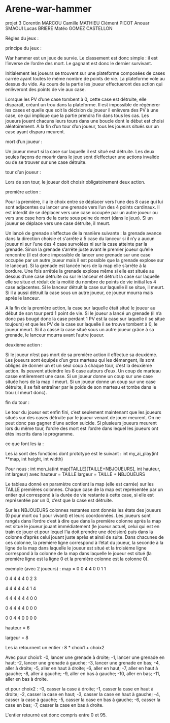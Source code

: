 # Arene-war-hammer
projet 3
Corentin MARCOU
Camille MATHIEU
Clément PICOT
Anouar SMAOUI
Lucas BRIERE
Matéo GOMEZ CASTELLON


Règles du jeux :

principe du jeux :

War hammer est un jeux de survie. Le classement est donc simple : il est l’inverse de l’ordre des mort. Le gagnant est donc le dernier survivant.

Initialement les joueurs se trouvent sur une plateforme composées de cases carrée ayant toutes le même nombre de points de vie. La plateforme vole au dessus du vide. Au cours de la partie les joueur effectueront des action qui enlèveront des points de vie aux case.

Lorsque les PV d’une case tombent à 0, cette case est détruite, elle disparaît, créant un trou dans la plateforme.
Il est impossible de régénérer les cases et quelle que soit la décision du joueur il enlèvera des PV à une case, ce qui implique que la partie prendra fin dans tous les cas.
Les joueurs jouent chacuns leurs tours dans une boucle dont le début est choisi aléatoirement.
A la fin d’un tour d’un joueur, tous les joueurs situés sur un case ayant disparu meurent.

mort d’un joueur :

Un joueur meurt si la case sur laquelle il est situé est détruite.
Les deux seules façons de mourir dans le jeux sont d’effectuer une actions invalide ou de se trouver sur une case détruite.

tour d’un joueur :

Lors de son tour, le joueur doit choisir obligatoirement deux action.

première action :

Pour la première, il a le choix entre se déplacer vers l’une des 8 case qui lui sont adjacentes ou lancer une grenade vers l’un des 4 points cardinaux.
Il est interdit de se déplacer vers une case occupée par un autre joueur ou vers une case hors de la carte sous peine de mort (dans le jeux). Si un joueur se déplace vers une case détruite, il meurt.

Un lancé de grenade s’effectue de la manière suivante : la grenade avance dans la direction choisie et s'arrête à 5 case du lanceur si il n’y a aucun joueur ni sur l’une des 4 case survolées ni sur la case atteinte par la grenade. Sinon la grenade s’arrête juste avant le premier joueur qu’elle rencontre (il est donc impossible de lancer une grenade sur une case occupée par un autre joueur mais il est possible que la grenade explose sur le lanceur). Si la grenade est lancée hors de la map elle s’arrête à la bordure. Une fois arrêtée la grenade explose même si elle est située au dessus d’une case détruite ou sur le lanceur et détruit la case sur laquelle elle se situe et réduit de la moitié du nombre de points de vie initial les 4 case adjacentes.
Si le lanceur détruit la case sur laquelle il se situe, il meurt. Si il a aussi détruit la case sous un autre joueur, ce joueur mourra mais après le lanceur.

A la fin de la première action, la case sur laquelle était situé le joueur au début de son tour perd 1 point de vie. Si le joueur a lancé un grenade (il n’a donc pas bougé donc la case perdant 1 PV est la case sur laquelle il se situe toujours) et que les PV de la case sur laquelle il se trouve tombent à 0, le joueur meurt. Si il a cassé la case situé sous un autre joueur grâce à sa grenade, le lanceur mourra avant l’autre joueur.

deuxième action :

Si le joueur n’est pas mort de sa première action il effectue sa deuxième.
Les joueurs sont équipés d’un gros marteau qui les démangent, ils sont obligés de donner un et un seul coup à chaque tour, c’est la deuxième action. Ils peuvent atteindre les 8 case autours d’eux. Un coup de marteau casse entièrement une case.
Si un joueur donne un coup sur une case située hors de la map il meurt.
Si un joueur donne un coup sur une case détruite, il se fait entraîner par le poids de son marteau et tombe dans le trou (il meurt donc).

fin du tour :

Le tour du joueur est enfin fini, c’est seulement maintenant que les joueurs situés sur des cases détruite par le joueur venant de jouer meurent. On ne peut donc pas gagner d’une action suicide. Si plusieurs joueurs meurent lors du même tour, l’ordre des mort est l’ordre  dans lequel les joueurs ont étés inscrits dans le programme.


ce que font les ia :

Les ia sont des fonctions dont prototype est le suivant :
int my_ai_play(int **map, int height, int width)

Pour nous :
int mon_ia(int map[TAILLE][TAILLE+NBJOUEURS], int hauteur, int largeur)
avec hauteur = TAILLE
         largeur = TAILLE + NBJOUEURS

Le tableau donné en paramètre contient la map (elle est carrée) sur les TAILLE premières colonnes. Chaque case de la map est représentée par un entier qui correspond à la durée de vie restante à cette case, si elle est représentée par un 0, c’est que la case est détruite.

Sur les NBJOUEURS colonnes restantes sont donnés les états des joueurs (0 pour mort ou 1 pour vivant) et leurs coordonnées. Les joueurs sont rangés dans l’ordre c’est à dire que dans la première colonne après la map est situé le joueur jouant immédiatement (le joueur actuel, celui qui est en train de jouer et pour lequel l’ia doit prendre une décision) puis dans la colonne d’après celui jouant juste après et ainsi de suite. Dans chacunes de ces colonne, la première ligne correspond à l’état du joueur, la seconde à la ligne de la map dans laquelle le joueur est situé et la troisième ligne correspond à la colonne de la map dans laquelle le joueur est situé (la première ligne est la ligne 0 et la première colonne est la colonne 0).

exemple (avec 2 joueurs) :
map =
0 0 4 4 0 0 1 1

0 4 4 4 4 0 2 3

4 4 4 4 4 4 1 4

4 4 4 4 4 4 0 0

0 4 4 4 4 0 0 0

0 0 4 4 0 0 0 0

hauteur = 6

largeur = 8


Les ia retournent un entier : 8 * choix1 + choix2

Avec pour choix1:
-0, lancer une grenade à droite;
-1, lancer une grenade en haut;
-2, lancer une grenade à gauche;
-3, lancer une grenade en bas;
-4, aller à droite;
-5, aller en haut à droite;
-6, aller en haut;
-7, aller en haut à gauche;
-8, aller à gauche;
-9, aller en bas à gauche;
-10, aller en bas;
-11, aller en bas à droite.

et pour choix2 :
-0, casser la case à droite;
-1, casser la case en haut à droite;
-2, casser la case en haut;
-3, casser la case en haut à gauche;
-4, casser la case à gauche;
-5, casser la case en bas à gauche;
-6, casser la case en bas;
-7, casser la case en bas à droite.

L'entier retourné est donc compris entre 0 et 95.
